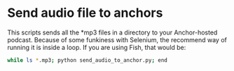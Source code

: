 # Send audio file to anchors

This scripts sends all the *mp3 files in a directory to your Anchor-hosted podcast.
Because of some funkiness with Selenium, the recommend way of running it is inside a
loop. If you are using Fish, that would be:

```sh
while ls *.mp3; python send_audio_to_anchor.py; end
```